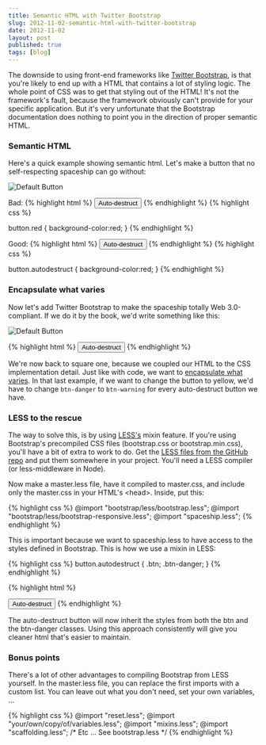 ```yaml
---
title: Semantic HTML with Twitter Bootstrap
slug: 2012-11-02-semantic-html-with-twitter-bootstrap
date: 2012-11-02
layout: post
published: true
tags: [blog]
---
```


The downside to using front-end frameworks like [Twitter Bootstrap](http://getbootstrap.com),
is that you're likely to end up with a HTML that contains a lot of styling logic. The
whole point of CSS was to get that styling out of the HTML! It's not the framework's fault, because
the framework obviously can't provide for your specific application. But it's very unfortunate
that the Bootstrap documentation does nothing to point you in the direction of proper semantic HTML.

### Semantic HTML

Here's a quick example showing semantic html. Let's make a button that no self-respecting spaceship can go without:

![Default Button](/img/posts/2012-11-02/default_button.png)

Bad:
{% highlight html %}
<button class="red">Auto-destruct</button>
{% endhighlight %}
{% highlight css %}
<!-- in the css file: -->
button.red { background-color:red; }
{% endhighlight %}

Good:
{% highlight html %}
<button class="autodestruct">Auto-destruct</button>
{% endhighlight %}
{% highlight css %}
<!-- in the css file: -->
button.autodestruct { background-color:red; }
{% endhighlight %}

### Encapsulate what varies

Now let's add Twitter Bootstrap to make the spaceship totally Web 3.0-compliant. If we do it by the book,
we'd write something like this:

![Default Button](/img/posts/2012-11-02/bootstrap_button.png)

{% highlight html %}
<button class="btn btn-warning">Auto-destruct</button>
{% endhighlight %}

We're now back to square one, because we coupled our HTML to the CSS implementation detail. Just like with code,
we want to [encapsulate what varies](https://www.google.com/?q=encapsulate%20what%20varies). In that last example,
if we want to change the button to yellow, we'd have to change `btn-danger` to `btn-warning`
for every auto-destruct button we have.

### LESS to the rescue

The way to solve this, is by using [LESS's](http://lesscss.org/) mixin feature. If you're using Bootstrap's
precompiled CSS files (bootstrap.css or bootstrap.min.css), you'll have a bit of extra to work to do. Get the
[LESS files from the GitHub repo](https://github.com/twitter/bootstrap/tree/master/less) and put them somewhere
in your project. You'll need a LESS compiler (or less-middleware in Node).

Now make a master.less file, have it compiled to master.css, and include only the master.css in your HTML's \<head\>.
Inside, put this:

{% highlight css %}
@import "bootstrap/less/bootstrap.less";
@import "bootstrap/less/bootstrap-responsive.less";
@import "spaceship.less";
{% endhighlight %}

This is important because we want to spaceship.less to have access to the styles defined in Bootstrap. This is how we
use a mixin in LESS:

{% highlight css %}
button.autodestruct {
    .btn;
    .btn-danger;
}
{% endhighlight %}

{% highlight html %}
<!-- html: -->
<button class="autodestruct">Auto-destruct</button>
{% endhighlight %}

The auto-destruct button will now inherit the styles from both the btn and the btn-danger classes. Using
this approach consistently will give you cleaner html that's easier to maintain.

### Bonus points

There's a lot of other advantages to compiling Bootstrap from LESS yourself. In the master.less file, you can replace
the first imports with a custom list. You can leave out what you don't need, set your own variables, ...

{% highlight css %}
@import "reset.less";
@import "your/own/copy/of/variables.less";
@import "mixins.less";
@import "scaffolding.less";
/* Etc ...  See bootstrap.less */
{% endhighlight %}

